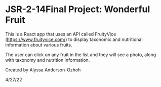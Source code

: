 # JSR-2-14Final Project: Wonderful Fruit

This is a React app that uses an API called FruityVice (https://www.fruityvice.com/) to display taxonomic and nutritional information about various fruits. 

The user can click on any fruit in the list and they will see a photo, along with taxonomy and nutrition information.

Created by Alyssa Anderson-Ozhoh

4/27/22
